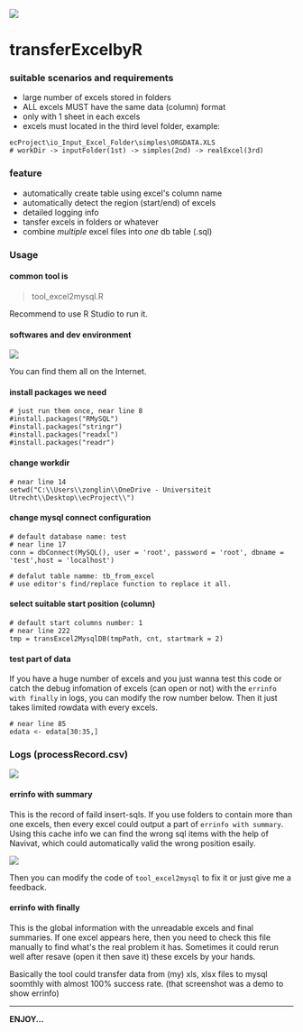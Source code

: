 ![](https://cdn.jsdelivr.net/gh/TianZonglin/tuchuang/img/20200621141106.png)


# transferExcelbyR

### suitable scenarios and requirements

- large number of excels stored in folders
- ALL excels MUST have the same data (column) format 
- only with 1 sheet in each excels
- excels must located in the third level folder, example:

```
ecProject\io_Input_Excel_Folder\simples\ORGDATA.XLS
# workDir -> inputFolder(1st) -> simples(2nd) -> realExcel(3rd)
```

### feature

- automatically create table using excel's column name
- automatically detect the region (start/end) of excels
- detailed logging info
- tansfer excels in folders or whatever
- combine *multiple* excel files into *one* db table (.sql)

### Usage

#### common tool is

> tool_excel2mysql.R

Recommend to use R Studio to run it.
 
#### softwares and dev environment

![](https://cdn.jsdelivr.net/gh/TianZonglin/tuchuang/img/20200621115758.png)


You can find them all on the Internet.

#### install packages we need

```
# just run them once, near line 8
#install.packages("RMySQL")
#install.packages("stringr")
#install.packages("readxl")
#install.packages("readr")
```

#### change workdir

```
# near line 14
setwd("C:\\Users\\zonglin\\OneDrive - Universiteit Utrecht\\Desktop\\ecProject\\")
```

#### change mysql connect configuration

```
# default database name: test
# near line 17
conn = dbConnect(MySQL(), user = 'root', password = 'root', dbname = 'test',host = 'localhost')

# defalut table namme: tb_from_excel
# use editor's find/replace function to replace it all.
```

#### select suitable start position (column)

```
# default start columns number: 1
# near line 222
tmp = transExcel2MysqlDB(tmpPath, cnt, startmark = 2)
```

#### test part of data

If you have a huge number of excels and you just wanna test this code or catch the debug infomation of excels (can open or not) with the `errinfo with finally` in logs, you can modify the row number below. Then it just takes limited rowdata with every excels. 

```
# near line 85
edata <- edata[30:35,] 
```

### Logs (processRecord.csv)

![](https://cdn.jsdelivr.net/gh/TianZonglin/tuchuang/img/20200621113612.png)

#### errinfo with summary

This is the record of faild insert-sqls. If you use folders to contain more than one excels, then every excel could output a part of `errinfo with summary`. Using this cache info we can find the wrong sql items with the help of Navivat, which could automatically valid the wrong position esaily.

![](https://cdn.jsdelivr.net/gh/TianZonglin/tuchuang/img/20200621114705.png)

Then you can modify the code of `tool_excel2mysql` to fix it or just give  me a feedback.

#### errinfo with finally

This is the global information with the unreadable excels and final summaries. If one excel appears here, then you need to check this file manually to find what's the real problem it has. Sometimes it could rerun well after resave (open it then save it) these excels by your hands. 

Basically the tool could transfer data from (my) xls, xlsx files to mysql soomthly with almost 100% success rate. (that screenshot was a demo to show errinfo)

---

**ENJOY...**
